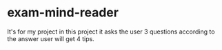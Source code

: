 # exam-mind-reader
It's for my project in this project it asks the user 3 questions according to the answer user will get 4 tips.
